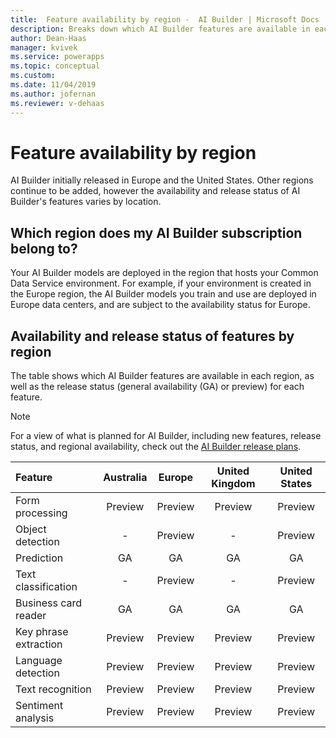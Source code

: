```yaml
---
title:  Feature availability by region -  AI Builder | Microsoft Docs
description: Breaks down which AI Builder features are available in each region. Lists the release status for each feature by region.
author: Dean-Haas
manager: kvivek
ms.service: powerapps
ms.topic: conceptual
ms.custom: 
ms.date: 11/04/2019
ms.author: jofernan
ms.reviewer: v-dehaas
---
```


# Feature availability by region

AI Builder initially released in Europe and the United States. Other regions continue to be added, however the availability and release status of AI Builder's features varies by location.

## Which region does my AI Builder subscription belong to?

Your AI Builder models are deployed in the region that hosts your Common Data Service environment. For example, if your environment is created in the Europe region, the AI Builder models you train and use are deployed in Europe data centers, and are subject to the availability status for Europe.  

## Availability and release status of features by region

The table shows which AI Builder features are available in each region, as well as the release status (general availability (GA) or preview) for each feature.  

> [!NOTE]
> For a view of what is planned for AI Builder, including new features, release status, and regional availability, check out the [AI Builder release plans](https://go.microsoft.com/fwlink/?linkid=2102828).


|Feature |Australia |Europe |United Kingdom  |United States |
|:-------|:-------:|:-------:|:-------:|:-------:|
|Form processing |Preview |Preview |Preview |Preview |
|Object detection|-|Preview |-|Preview |
|Prediction|GA|GA|GA|GA|
|Text classification|-|Preview |-|Preview |
|Business card reader    |GA |GA|GA |GA|
|Key phrase extraction |Preview |Preview |Preview |Preview |
|Language detection |Preview |Preview |Preview |Preview |
|Text recognition   |Preview |Preview |Preview |Preview |
|Sentiment analysis |Preview |Preview |Preview |Preview |


